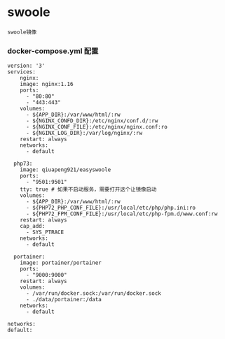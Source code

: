 # swoole
    swoole镜像

### docker-compose.yml 配置
    version: '3'
    services:
        nginx:
        image: nginx:1.16
        ports:
          - "80:80"
          - "443:443"
        volumes:
          - ${APP_DIR}:/var/www/html/:rw
          - ${NGINX_CONFD_DIR}:/etc/nginx/conf.d/:rw
          - ${NGINX_CONF_FILE}:/etc/nginx/nginx.conf:ro
          - ${NGINX_LOG_DIR}:/var/log/nginx/:rw
        restart: always
        networks:
          - default

      php73:
        image: qiuapeng921/easyswoole
        ports:
          - "9501:9501"
        tty: true # 如果不启动服务，需要打开这个让镜像启动
        volumes:
          - ${APP_DIR}:/var/www/html/:rw
          - ${PHP72_PHP_CONF_FILE}:/usr/local/etc/php/php.ini:ro
          - ${PHP72_FPM_CONF_FILE}:/usr/local/etc/php-fpm.d/www.conf:rw
        restart: always
        cap_add:
          - SYS_PTRACE
        networks:
          - default

      portainer:
        image: portainer/portainer
        ports:
          - "9000:9000"
        restart: always
        volumes:
          - /var/run/docker.sock:/var/run/docker.sock
          - ./data/portainer:/data
        networks:
          - default

    networks:
    default:

